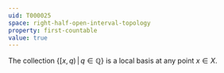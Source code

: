 ```yaml
---
uid: T000025
space: right-half-open-interval-topology
property: first-countable
value: true
---
```

The collection $\{[x,q)\,|\,q\in \mathbb{Q}\}$ is a local basis at any point $x \in X$.


